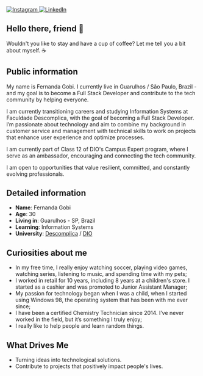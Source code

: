 <div>
    <a target="_blank" href="https://www.instagram.com/gobfernanda/">
        <img src="https://img.shields.io/badge/Instagram-E4405F?style=for-the-badge&logo=instagram&logoColor=white" alt="Instagram">
    </a>
    <a target="_blank" href="https://www.linkedin.com/in/gobifernanda/">
        <img src="https://img.shields.io/badge/LinkedIn-0077B5?style=for-the-badge&logo=linkedin&logoColor=white" alt="LinkedIn">
    </a>
</div>

## Hello there, friend 👋

Wouldn't you like to stay and have a cup of coffee? Let me tell you a bit about myself. ☕

## Public information

My name is Fernanda Gobi. I currently live in Guarulhos / São Paulo, Brazil -  and my goal is to become a Full Stack Developer and contribute to the tech community by helping everyone.

I am currently transitioning careers and studying Information Systems at Faculdade Descomplica, with the goal of becoming a Full Stack Developer. I’m passionate about technology and aim to combine my background in customer service and management with technical skills to work on projects that enhance user experience and optimize processes.

I am currently part of Class 12 of DIO's Campus Expert program, where I serve as an ambassador, encouraging and connecting the tech community.

I am open to opportunities that value resilient, committed, and constantly evolving professionals.

## Detailed information

* **Name**: Fernanda Gobi
* **Age**: 30
* **Living in**: Guarulhos - SP, Brazil
* **Learning**: Information Systems 
* **University**: [Descomplica](https://www.dio.me/) / [DIO](https://www.dio.me/) 

## Curiosities about me

* In my free time, I really enjoy watching soccer, playing video games, watching series, listening to music, and spending time with my pets;
* I worked in retail for 10 years, including 8 years at a children's store. I started as a cashier and was promoted to Junior Assistant Manager;
* My passion for technology began when I was a child, when I started using Windows 98, the operating system that has been with me ever since;
* I have been a certified Chemistry Technician since 2014. I’ve never worked in the field, but it’s something I truly enjoy;
* I really like to help people and learn random things.

## What Drives Me ##

* Turning ideas into technological solutions.
* Contribute to projects that positively impact people's lives.
